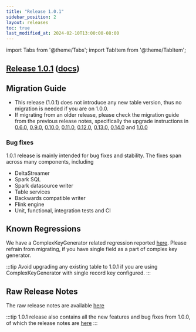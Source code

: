 ```yaml
---
title: "Release 1.0.1"
sidebar_position: 2
layout: releases
toc: true
last_modified_at: 2024-02-10T13:00:00-08:00
---
```

import Tabs from '@theme/Tabs';
import TabItem from '@theme/TabItem';

## [Release 1.0.1](https://github.com/apache/hudi/releases/tag/release-1.0.1) ([docs](/docs/quick-start-guide))

## Migration Guide

* This release (1.0.1) does not introduce any new table version, thus no migration is needed if you are on 1.0.0.
* If migrating from an older release, please check the migration guide from the previous release notes, specifically
  the upgrade instructions in [0.6.0](/releases/release-0.6.0),
  [0.9.0](/releases/release-0.9.0), [0.10.0](/releases/release-0.10.0),
  [0.11.0](/releases/release-0.11.0), [0.12.0](/releases/release-0.12.0), [0.13.0](/releases/release-0.13.0),
  [0.14.0](/releases/release-0.14.0) and [1.0.0](/releases/release-1.0.0)

### Bug fixes

1.0.1 release is mainly intended for bug fixes and stability. The fixes span across many components, including

* DeltaStreamer
* Spark SQL
* Spark datasource writer
* Table services
* Backwards compatible writer
* Flink engine
* Unit, functional, integration tests and CI

## Known Regressions
We have a ComplexKeyGenerator related regression reported [here](release-0.14.1#known-regressions). Please refrain from migrating, if you have single field as a part of complex key generator.

:::tip
Avoid upgrading any existing table to 1.0.1 if you are using ComplexKeyGenerator with single record key configured.
:::

## Raw Release Notes

The raw release notes are available [here](https://issues.apache.org/jira/secure/ReleaseNote.jspa?projectId=12322822&version=12355195)

:::tip
1.0.1 release also contains all the new features and bug fixes from 1.0.0, of which the release notes are [here](/releases/release-1.0.0)
:::
